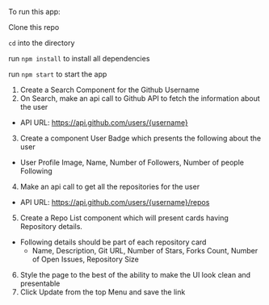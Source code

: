 To run this app: 

Clone this repo

`cd` into the directory 

run `npm install` to install all dependencies

run `npm start` to start the app

1. Create a Search Component for the Github Username
2. On Search, make an api call to Github API to fetch the information about the user
  * API URL: https://api.github.com/users/{username}
3. Create a component User Badge which presents the following about the user
  * User Profile Image, Name, Number of Followers, Number of people Following

4. Make an api call to get all the repositories for the user 
  * API URL: https://api.github.com/users/{username}/repos
5. Create a Repo List component which will present cards having Repository details. 
* Following details should be part of each repository card
  * Name, Description, Git URL, Number of Stars, Forks Count, Number of Open Issues, Repository Size
6. Style the page to the best of the ability to make the UI look clean and presentable
7. Click Update from the top Menu and save the link
